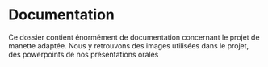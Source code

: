 # Documentation
Ce dossier contient énormément de documentation concernant le projet de manette adaptée.
Nous y retrouvons des images utilisées dans le projet, des powerpoints de nos présentations orales

